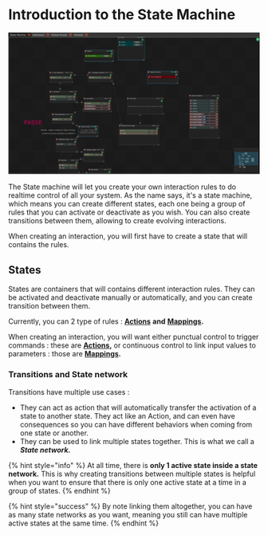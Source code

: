 # Introduction to the State Machine

![A rather complex state machine.](../.gitbook/assets/statemachine%20%281%29.png)

The State machine will let you create your own interaction rules to do realtime control of all your system. As the name says, it's a state machine, which means you can create different states, each one being a group of rules that you can activate or deactivate as you wish. You can also create transitions between them, allowing to create evolving interactions.

When creating an interaction, you will first have to create a state that will contains the rules.

## States

States are containers that will contains different interaction rules. They can be activated and deactivate manually or automatically, and you can create transition between them.

Currently, you can 2 type of rules : [**Actions**](actions.md) **and** [**Mappings**](mappings.md)**.**  
  
When creating an interaction, you will want either punctual control to trigger commands : these are [**Actions**](actions.md)**,** or continuous control to link input values to parameters : those are [**Mappings**](mappings.md)**.**

### Transitions and State network

Transitions have multiple use cases :

* They can act as action that will automatically transfer the activation of a state to another state. They act like an Action, and can even have consequences so you can have different behaviors when coming from one state or another. 
* They can be used to link multiple states together. This is what we call a _**State network.**_

{% hint style="info" %}
At all time, there is **only 1 active state inside a state network.** This is why creating transitions between multiple states is helpful when you want to ensure that there is only one active state at a time in a group of states.
{% endhint %}

{% hint style="success" %}
By note linking them altogether, you can have as many state networks as you want, meaning you still can have multiple active states at the same time.
{% endhint %}

### 

